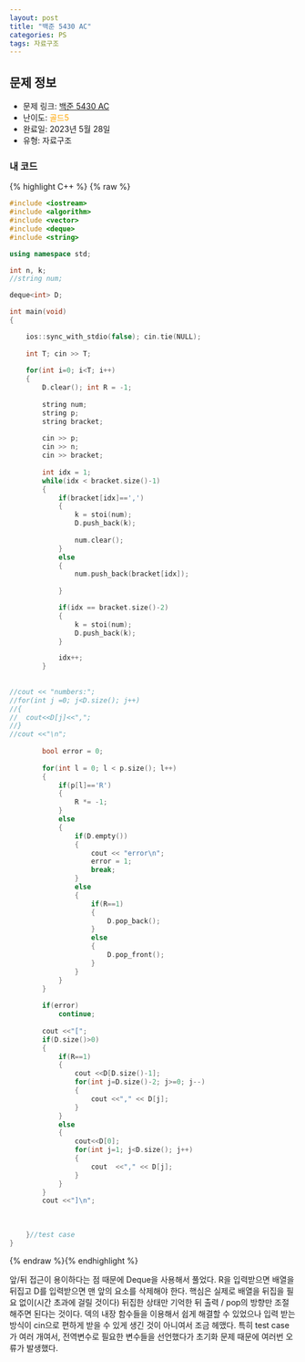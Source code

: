 ```yaml
---
layout: post
title: "백준 5430 AC"
categories: PS
tags: 자료구조
---
```


## 문제 정보
- 문제 링크: [백준 5430 AC](https://www.acmicpc.net/problem/5430)
- 난이도: <span style="color:#FFA500">골드5</span>
- 완료일: 2023년 5월 28일
- 유형: 자료구조

### 내 코드

{% highlight C++ %} {% raw %}
```C++
#include <iostream>
#include <algorithm>
#include <vector>
#include <deque>
#include <string>

using namespace std;

int n, k;
//string num;	

deque<int> D;

int main(void)
{

	ios::sync_with_stdio(false); cin.tie(NULL);
	
	int T; cin >> T;
	
	for(int i=0; i<T; i++)
	{
		D.clear(); int R = -1;
		
		string num;
		string p;
		string bracket;
		
		cin >> p;
		cin >> n;
		cin >> bracket;
		
		int idx = 1;
		while(idx < bracket.size()-1)
		{
			if(bracket[idx]==',')
			{
				k = stoi(num);
				D.push_back(k);
				
				num.clear();
			}
			else
			{
				num.push_back(bracket[idx]);
				
			}

			if(idx == bracket.size()-2)
			{
				k = stoi(num);
				D.push_back(k);
			}	

			idx++;
		}
		
		
//cout << "numbers:";
//for(int j =0; j<D.size(); j++)
//{
//	cout<<D[j]<<",";
//}
//cout <<"\n";
		
		bool error = 0;
		
		for(int l = 0; l < p.size(); l++)
		{
			if(p[l]=='R')
			{
				R *= -1;
			}	
			else
			{
				if(D.empty())
				{
					cout << "error\n";
					error = 1;
					break;
				}
				else
				{
					if(R==1)
					{
						D.pop_back();
					}
					else
					{
						D.pop_front();
					}
				}
			}
		}
		
		if(error)
			continue;
		
		cout <<"[";
		if(D.size()>0)
		{
			if(R==1)
			{
				cout <<D[D.size()-1];
				for(int j=D.size()-2; j>=0; j--)
				{
					cout <<"," << D[j];
				}
			}
			else
			{
				cout<<D[0];
				for(int j=1; j<D.size(); j++)
				{
					cout  <<"," << D[j];
				}
			}
		}
		cout <<"]\n";
		
		
		
	}//test case
}
```
{% endraw %}{% endhighlight %}

앞/뒤 접근이 용이하다는 점 때문에 Deque을 사용해서 풀었다. R을 입력받으면 배열을 뒤집고 D를 입력받으면 맨 앞의 요소를 삭제해야 한다. 핵심은 실제로 배열을 뒤집을 필요 없이(시간 초과에 걸릴 것이다) 뒤집한 상태만 기억한 뒤 출력 / pop의 방향만 조절해주면 된다는 것이다. 덱의 내장 함수들을 이용해서 쉽게 해결할 수 있었으나 입력 받는 방식이 cin으로 편하게 받을 수 있게 생긴 것이 아니여서 조금 헤맸다. 특히 test case가 여러 개여서, 전역변수로 필요한 변수들을 선언했다가 초기화 문제 때문에 여러번 오류가 발생했다.
